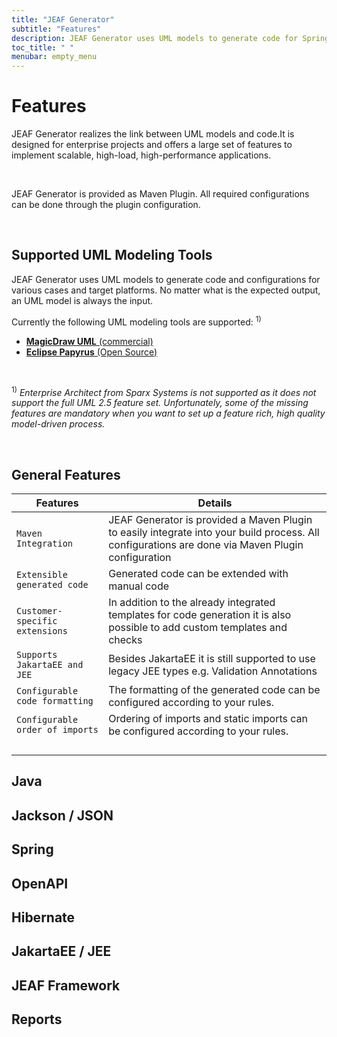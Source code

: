 ```yaml
---
title: "JEAF Generator"
subtitle: "Features"
description: JEAF Generator uses UML models to generate code for Spring, REST, Java, JakarataEE, JEE, Hibernate and others
toc_title: " "
menubar: empty_menu
---
```


# Features

JEAF Generator realizes the link between UML models and code.It is designed for enterprise projects and offers a large set of features to implement scalable, high-load, high-performance applications. 

<br>

JEAF Generator is provided as Maven Plugin. All required configurations can be done through the plugin configuration.

<br>

## Supported UML Modeling Tools

JEAF Generator uses UML models to generate code and configurations for various cases and target platforms. No matter what is the expected output, an UML model is always the input.

Currently the following UML modeling tools are supported: <sup>1)</sup>

* [**MagicDraw UML** (commercial)](https://www.3ds.com/products-services/catia/products/no-magic/magicdraw/)
* [**Eclipse Papyrus** (Open Source)](https://projects.eclipse.org/projects/modeling.mdt.papyrus)

<br>

<sup>1)</sup> *Enterprise Architect from Sparx Systems is not supported as it does not support the full UML 2.5 feature set. Unfortunately, some of the missing features are mandatory when you want to set up a feature rich, high quality model-driven process.*

<br>

## General Features

| Features                        | Details                                                                                                                                           |
| ------------------------------- | ------------------------------------------------------------------------------------------------------------------------------------------------- |
| `Maven Integration`             | JEAF Generator is provided a Maven Plugin to easily integrate into your build process. All configurations are done via Maven Plugin configuration |
| `Extensible generated code`     | Generated code can be extended with manual code                                                                                                   |
| `Customer-specific extensions`  | In addition to the already integrated templates for code generation it is also possible to add custom templates and checks                        |
| `Supports JakartaEE and JEE`    | Besides JakartaEE it is still supported to use legacy JEE types e.g. Validation Annotations                                                       |
| `Configurable code formatting`  | The formatting of the generated code can be configured according to your rules.                                                                   |
| `Configurable order of imports` | Ordering of imports and static imports can be configured according to your rules.                                                                 |
|                                 |                                                                                                                                                   |
|                                 |                                                                                                                                                   |
|                                 |                                                                                                                                                   |
|                                 |                                                                                                                                                   |

## Java <i class="fa-brands fa-java fa-xl" style="color: #5F996B;"></i>

## Jackson / JSON

<i class="fas fa-check-circle fa-lg" style="color: #B92132;"></i>

## Spring

## OpenAPI

## Hibernate

## JakartaEE / JEE

## JEAF Framework

## Reports
